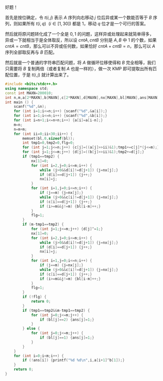 好题！

首先是按位确定，令 $t(i,j)$ 表示 $A$ 序列向右移动 $j$ 位后异或某一个数能否等于 $B$ 序列，则如果所有 $t(i,q)\ \ (i\in [1,30])$ 都是 $1$，移动 $q$ 位才是一个可行的答案。

然后就将原问题转化成了一个全是 $0,1$ 的问题，这样异或处理起来就简单得多，异或一下就相当于是全体取反，所以设 $cntA,cntB$ 分别是 $A,B$ 中 $1$ 的个数，如果 $cntA=cntB$，那么可以不异或任何数，如果恰好 $cntA+cntB=n$，那么可以 $A$ 序列全部取反再与 $B$ 匹配。

然后就是一个普通的字符串匹配问题，将 $A$ 做循环位移使得和 $B$ 完全相等，我们只需要将 $B$ 复制两倍（或者复制 $A$ 也是一样的），做一次 KMP 即可提取出所有匹配位置，于是 $t(i,j)$ 就计算出来了。

```cpp
#include <bits/stdc++.h>
using namespace std;
const int MAXN=200010;
int n,m,a[2*MAXN],b[MAXN],c[2*MAXN],d[MAXN],nx[MAXN],bl[MAXN],ans[MAXN];
int main () {
	scanf("%d",&n);
	for (int i=1;i<=n;i++) {scanf("%d",&a[i]);}
	for (int i=1;i<=n;i++) {scanf("%d",&b[i]);}
	for (int i=n+1;i<=n+n;i++) {a[i]=a[i-n];}
	m=n;
	n=m+m; 
	for (int ii=0;ii<30;ii++) {
		memset(bl,0,sizeof(bl));
		int tmp1=0,tmp2=0,flg=0;
		for (int j=1;j<=n;j++) {c[j]=((a[j]>>ii)&1);tmp1+=c[j]*(j<=m);}
		for (int j=1;j<=m;j++) {d[j]=((b[j]>>ii)&1);tmp2+=d[j];}
		if (tmp1==tmp2) {
			nx[1]=0;
		    for (int i=2,j=0;i<=m;i++) {
    		    while (j>0&&d[i]!=d[j+1]) {j=nx[j];}
        		if (d[i]==d[j+1]) {j++;}
        		nx[i]=j;
    		}
    		for (int i=1,j=0;i<=n;i++) {
	        	if (j==m) {j=nx[j];}
		        while (j>0&&c[i]!=d[j+1]) {j=nx[j];}
    		    if (c[i]==d[j+1]) {j++;}
        		if (i>=m&&j!=m) {bl[i-m]++;}
    		}
    		flg=1;
		}
		if (m-tmp1==tmp2) {
			for (int j=1;j<=m;j++) {d[j]^=1;}
			nx[1]=0;
		    for (int i=2,j=0;i<=m;i++) {
    		    while (j>0&&d[i]!=d[j+1]) {j=nx[j];}
        		if (d[i]==d[j+1]) {j++;}
        		nx[i]=j;
    		}
    		for (int i=1,j=0;i<=n;i++) {
	        	if (j==m) {j=nx[j];}
		        while (j>0&&c[i]!=d[j+1]) {j=nx[j];}
    		    if (c[i]==d[j+1]) {j++;}
        		if (i>=m&&j!=m) {bl[i-m]++;}
    		}
    		flg=1;
		}
		if (!flg) {
			return 0;
		}
		if (tmp1==tmp2&&m-tmp1==tmp2) {
			for (int j=0;j<=m;j++) {
				if (bl[j]==2) {ans[j]=1;}
			}
		} else {
			for (int j=0;j<=m;j++) {
				if (bl[j]==1) {ans[j]=1;}
			}
		}
	}
	for (int i=0;i<m;i++) {
		if (!ans[i]) {printf("%d %d\n",i,a[i+1]^b[1]);}
	}
	return 0;
}
```
